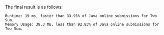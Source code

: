 The final result is as follows:

```
Runtime: 19 ms, faster than 33.95% of Java online submissions for Two Sum.
Memory Usage: 38.3 MB, less than 92.83% of Java online submissions for Two Sum.
```
